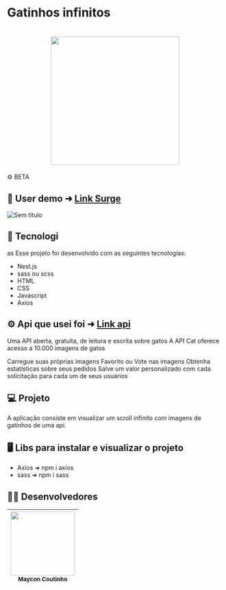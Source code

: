 # Gatinhos infinitos 

<h1 align="center">
<img width=300 src="https://user-images.githubusercontent.com/60453269/187745147-74848351-d759-4266-83c6-586bf792b1af.png">
</h1>


⚙ BETA

## 📲 User demo ➜ [Link Surge](https://api-gatinhos-scroll-infinito.vercel.app/)

![Sem título](https://user-images.githubusercontent.com/60453269/187748988-1af2cfd7-69cf-43a2-82b1-9fb46fbcaa5c.png)

## 🚀 Tecnologi
as
Esse projeto foi desenvolvido com as seguintes tecnologias:

- Nest.js
- sass ou scss
- HTML
- CSS
- Javascript
- Axios

## ⚙ Api que usei foi ➜ [Link api](https://documenter.getpostman.com/view/5578104/RWgqUxxh#997f5b37-79cc-49a4-8c11-ddf24b72a4d9)

Uma API aberta, gratuita, de leitura e escrita sobre gatos
A API Cat oferece acesso a 10.000 imagens de gatos

Carregue suas próprias imagens
Favorito ou Vote nas imagens
Obtenha estatísticas sobre seus pedidos
Salve um valor personalizado com cada solicitação para cada um de seus usuários

## 💻 Projeto
 A aplicação consiste em  visualizar um scroll infinito com imagens de gatinhos de uma api.
 
## 🖥️ Libs para instalar e visualizar o projeto 

- Axios ➜ npm i axios
- sass ➜ npm i sass

## 🧑‍💻 Desenvolvedores  

<div align="center"> 

| [<img src="https://user-images.githubusercontent.com/60453269/184236315-92017e73-39ae-4e8e-8a4b-3e7033bc4eb4.jpg" width=150><br><sub> Maycon Coutinho </sub>](https://www.linkedin.com/in/maycon-coutinho/) | 
|---|

</div> 
